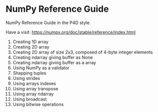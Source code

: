 # NumPy Reference Guide
NumPy Reference Guide in the P4D style.

Have a visit: https://numpy.org/doc/stable/reference/index.html

1. Creating 1D array
2. Creating 2D array
3. Creating 2D array of size 2x3, composed of 4-byte integer elements
4. Creating ndarray giving buffer as None
5. Creating ndarray giving buffer as a array
6. Using NumPy as a validator
7. Shapping tuples
8. Using strides
9. Using arrays indexes
10. Using array transpose
11. Using array ndarray
12. Using broadcast
13. Using bitwise operations 